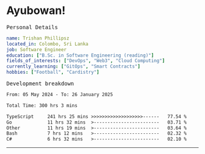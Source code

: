 # Ayubowan!

<samp>Personal Details</samp>

```yaml
name: Trishan Phillipsz
located_in: Colombo, Sri Lanka
job: Software Engineer
education: ["B.Sc. in Software Engineering (reading)"]
fields_of_interests: ["DevOps", "Web3", "Cloud Computing"]
currently_learning: ["GitOps", "Smart Contracts"]
hobbies: ["Football", "Cardistry"]
```

<samp>Development breakdown</samp>

<!--START_SECTION:waka-->

```txt
From: 05 May 2024 - To: 26 January 2025

Total Time: 300 hrs 3 mins

TypeScript     241 hrs 25 mins >>>>>>>>>>>>>>>>>>>------   77.54 %
Go             11 hrs 32 mins  >------------------------   03.71 %
Other          11 hrs 19 mins  >------------------------   03.64 %
Bash           7 hrs 12 mins   >------------------------   02.32 %
C#             6 hrs 32 mins   >------------------------   02.10 %
```

<!--END_SECTION:waka-->

---
